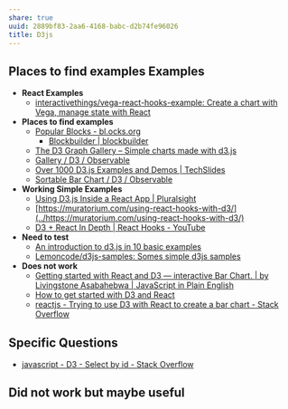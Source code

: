 ```yaml
---
share: true
uuid: 2889bf83-2aa6-4168-babc-d2b74fe96026
title: D3js
---
```

## Places to find examples Examples

* **React Examples**
  * [interactivethings/vega-react-hooks-example: Create a chart with Vega, manage state with React](https://github.com/interactivethings/vega-react-hooks-example)
* **Places to find examples**
  * [Popular Blocks - bl.ocks.org](https://bl.ocks.org/)
    * [Blockbuilder | blockbuilder](https://blockbuilder.org/)
  * [The D3 Graph Gallery – Simple charts made with d3.js](https://www.d3-graph-gallery.com/)
  * [Gallery / D3 / Observable](https://observablehq.com/@d3/gallery)
  * [Over 1000 D3.js Examples and Demos | TechSlides](http://techslides.com/over-1000-d3-js-examples-and-demos)
  * [Sortable Bar Chart / D3 / Observable](https://observablehq.com/@d3/sortable-bar-chart)
* **Working Simple Examples**
  * [Using D3.js Inside a React App | Pluralsight](https://www.pluralsight.com/guides/using-d3.js-inside-a-react-app)
  * [https://muratorium.com/using-react-hooks-with-d3/](../https://muratorium.com/using-react-hooks-with-d3/)
  * [D3 + React In Depth | React Hooks - YouTube](https://www.youtube.com/watch?v=AhD-oziq53w)
* **Need to test**
  * [An introduction to d3.js in 10 basic examples](https://www.d3-graph-gallery.com/intro_d3js.html)
  * [Lemoncode/d3js-samples: Somes simple d3js samples](https://github.com/Lemoncode/d3js-samples)
* **Does not work**
  * [Getting started with React and D3 — interactive Bar Chart. | by Livingstone Asabahebwa | JavaScript in Plain English](https://javascript.plainenglish.io/getting-started-with-react-and-d3-interactive-bar-chart-3ed8c933beb3)
  * [How to get started with D3 and React](https://www.freecodecamp.org/news/how-to-get-started-with-d3-and-react-c7da74a5bd9f/)
  * [reactjs - Trying to use D3 with React to create a bar chart - Stack Overflow](https://stackoverflow.com/questions/43748525/trying-to-use-d3-with-react-to-create-a-bar-chart)

## Specific Questions

* [javascript - D3 - Select by id - Stack Overflow](https://stackoverflow.com/questions/23276555/d3-select-by-id)

## Did not work but maybe useful